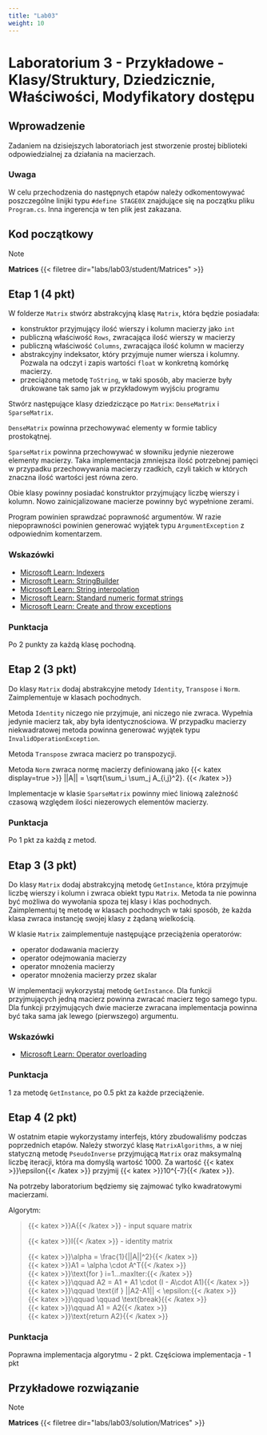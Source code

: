 ```yaml
---
title: "Lab03"
weight: 10
---
```


# Laboratorium 3 - Przykładowe - Klasy/Struktury, Dziedzicznie, Właściwości, Modyfikatory dostępu

## Wprowadzenie

Zadaniem na dzisiejszych laboratoriach jest stworzenie prostej biblioteki odpowiedzialnej za działania na macierzach.

### Uwaga

W celu przechodzenia do następnych etapów należy odkomentowywać poszczególne linijki typu `#define STAGE0X` znajdujące się na początku pliku `Program.cs`. Inna ingerencja w ten plik jest zakazana.

## Kod początkowy

> [!NOTE]
> **Matrices**
> {{< filetree dir="labs/lab03/student/Matrices" >}}

## Etap 1 (4 pkt)

W folderze `Matrix` stwórz abstrakcyjną klasę `Matrix`, która będzie posiadała:
 - konstruktor przyjmujący ilość wierszy i kolumn macierzy jako `int`
 - publiczną właściwość `Rows`, zwracająca ilość wierszy w macierzy
 - publiczną właściwość `Columns`, zwracająca ilość kolumn w macierzy
 - abstrakcyjny indeksator, który przyjmuje numer wiersza i kolumny. Pozwala na odczyt i zapis wartości `float` w konkretną komórkę macierzy.
 - przeciążoną metodę `ToString`, w taki sposób, aby macierze były drukowane tak samo jak w przykładowym wyjściu programu

Stwórz następujące klasy dziedziczące po `Matrix`: `DenseMatrix` i `SparseMatrix`.

`DenseMatrix` powinna przechowywać elementy w formie tablicy prostokątnej.

`SparseMatrix` powinna przechowywać w słowniku jedynie niezerowe elementy macierzy. Taka implementacja zmniejsza ilość potrzebnej pamięci w przypadku przechowywania macierzy rzadkich, czyli takich w których znaczna ilość wartości jest równa zero.

Obie klasy powinny posiadać konstruktor przyjmujący liczbę wierszy i kolumn. Nowo zainicjalizowane macierze powinny być wypełnione zerami.

Program powinien sprawdzać poprawność argumentów. W razie niepoprawności powinien generować wyjątek typu `ArgumentException` z odpowiednim komentarzem.

### Wskazówki
 - [Microsoft Learn: Indexers](https://learn.microsoft.com/en-us/dotnet/csharp/programming-guide/indexers/?redirectedfrom=MSDN)
 - [Microsoft Learn: StringBuilder](https://learn.microsoft.com/pl-pl/dotnet/api/system.text.stringbuilder?view=net-8.0)
 - [Microsoft Learn: String interpolation](https://learn.microsoft.com/en-us/dotnet/csharp/language-reference/tokens/interpolated)
 - [Microsoft Learn: Standard numeric format strings](https://learn.microsoft.com/en-us/dotnet/standard/base-types/standard-numeric-format-strings?redirectedfrom=MSDN)
  - [Microsoft Learn: Create and throw exceptions](https://learn.microsoft.com/en-us/dotnet/csharp/fundamentals/exceptions/creating-and-throwing-exceptions)


 ### Punktacja
 Po 2 punkty za każdą klasę pochodną.


## Etap 2 (3 pkt)

Do klasy `Matrix` dodaj abstrakcyjne metody `Identity`, `Transpose` i `Norm`. Zaimplementuje w klasach pochodnych.

Metoda `Identity` niczego nie przyjmuje, ani niczego nie zwraca. Wypełnia jedynie macierz tak, aby była identycznościowa. W przypadku macierzy niekwadratowej metoda powinna generować wyjątek typu `InvalidOperationException`.

Metoda `Transpose` zwraca macierz po transpozycji.

Metoda `Norm` zwraca normę macierzy definiowaną jako
{{< katex display=true >}}
||A|| = \sqrt{\sum_i \sum_j A_{i,j}^2}.
{{< /katex >}}

Implementacje w klasie `SparseMatrix` powinny mieć liniową zależność czasową względem ilości niezerowych elementów macierzy.


### Punktacja
Po 1 pkt za każdą z metod.

## Etap 3 (3 pkt)

Do klasy `Matrix` dodaj abstrakcyjną metodę `GetInstance`, która przyjmuje liczbę wierszy i kolumn i zwraca obiekt typu `Matrix`. Metoda ta nie powinna być możliwa do wywołania spoza tej klasy i klas pochodnych. Zaimplementuj tę metodę w klasach pochodnych w taki sposób, że każda klasa zwraca instancję swojej klasy z żądaną wielkością.

W klasie `Matrix` zaimplementuje następujące przeciążenia operatorów:
 - operator dodawania macierzy
 - operator odejmowania macierzy
 - operator mnożenia macierzy
 - operator mnożenia macierzy przez skalar

W implementacji wykorzystaj metodę `GetInstance`. Dla funkcji przyjmujących jedną macierz powinna zwracać macierz tego samego typu. Dla funkcji przyjmujących dwie macierze zwracana implementacja powinna być taka sama jak lewego (pierwszego) argumentu.

### Wskazówki
- [Microsoft Learn: Operator overloading](https://learn.microsoft.com/en-us/dotnet/csharp/language-reference/operators/operator-overloading)

### Punktacja
1 za metodę `GetInstance`, po 0.5 pkt za każde przeciążenie. 

## Etap 4 (2 pkt)

W ostatnim etapie wykorzystamy interfejs, który zbudowaliśmy podczas poprzednich etapów. Należy stworzyć klasę `MatrixAlgorithms`, a w niej statyczną metodę `PseudoInverse` przyjmującą `Matrix` oraz maksymalną liczbę iteracji, która ma domyślą wartość 1000. Za wartość {{< katex >}}\epsilon{{< /katex >}} przyjmij {{< katex >}}10^{-7}{{< /katex >}}.

Na potrzeby laboratorium będziemy się zajmować tylko kwadratowymi macierzami.

Algorytm:

 > {{< katex >}}A{{< /katex >}} - input square matrix
 >
 > {{< katex >}}I{{< /katex >}} - identity matrix
 >
 >
 > {{< katex >}}\alpha = \frac{1}{||A||^2}{{< /katex >}}  
 > {{< katex >}}A1 = \alpha \cdot A^T{{< /katex >}}  
 > {{< katex >}}\text{for } i=1...maxIter:{{< /katex >}}  
 > {{< katex >}}\qquad A2 = A1 + A1 \cdot (I - A\cdot A1){{< /katex >}}  
 > {{< katex >}}\qquad \text{if } ||A2-A1|| < \epsilon:{{< /katex >}}  
 > {{< katex >}}\qquad \qquad \text{break}{{< /katex >}}  
 > {{< katex >}}\qquad A1 = A2{{< /katex >}}  
 > {{< katex >}}\text{return A2}{{< /katex >}}  

### Punktacja
Poprawna implementacja algorytmu - 2 pkt.
Częściowa implementacja - 1 pkt

## Przykładowe rozwiązanie

> [!NOTE]
> **Matrices**
> {{< filetree dir="labs/lab03/solution/Matrices" >}}
